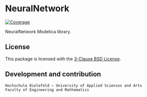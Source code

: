 # NeuralNetwork

[![Coverage][test-badge]][test-link]

NeuralNetwork Modelica library.

## License

This package is licensed with the [3-Clause BSD License](./LICENSE).

## Development and contribution

```
Hochschule Bielefeld – University of Applied Sciences and Arts
Faculty of Engineering and Mathematics
```

[test-badge]: https://github.com/AMIT-HSBI/NeuralNetwork/actions/workflows/coverage.yml/badge.svg
[test-link]: https://github.com/AMIT-HSBI/NeuralNetwork/actions/workflows/coverage.yml
